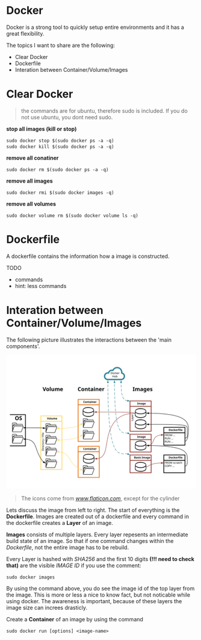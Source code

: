 # Docker

Docker is a strong tool to quickly setup entire environments and it has a great flexibility.

The topics I want to share are the following:
- Clear Docker
- Dockerfile
- Interation between Container/Volume/Images

# Clear Docker

> the commands are for ubuntu, therefore sudo is included. If you do not use ubuntu, you dont need sudo.

**stop all images (kill or stop)**

````shell
sudo docker stop $(sudo docker ps -a -q)
sudo docker kill $(sudo docker ps -a -q)
````

**remove all conatiner**

````shell
sudo docker rm $(sudo docker ps -a -q)
````

**remove all images**

````shell
sudo docker rmi $(sudo docker images -q)
````

**remove all volumes**

````shell
sudo docker volume rm $(sudo docker volume ls -q)
````

# Dockerfile

A dockerfile contains the information how a image is constructed.

TODO
- commands
- hint: less commands

# Interation between Container/Volume/Images

The following picture illustrates the interactions between the 'main components'.

![Conatiner, Volume, Images interation](./images/Docker_Volume_Conatiner_Image_Interation.svg)

> The icons come from *www.flaticon.com*, except for the cylinder

Lets discuss the image from left to right. The start of everything is the **Dockerfile**. Images are created out of a dockerfile and every command in the dockerfile creates a **Layer** of an image.

**Images** consists of multiple layers. Every layer repesents an intermediate build state of an image. So that if one command changes within the *Dockerfile*, not the entire image has to be rebuild.

Every Layer is hashed with *SHA256* and the first 10 digits **(!!! need to check that)** are the visible *IMAGE ID* if you use the comment:

````shell
sudo docker images
````

By using the command above, you do see the image id of the top layer from the image. This is more or less a nice to know fact, but not noticable while using docker. The awareness is important, because of these layers the image size can increes drasticly.

Create a **Container** of an image by using the command

````shell
sudo docker run [options] <image-name>
````

